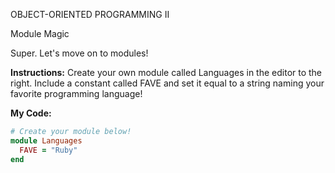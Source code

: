 OBJECT-ORIENTED PROGRAMMING II

Module Magic

Super. Let's move on to modules!

**Instructions:**
Create your own module called Languages in the editor to the right. Include a constant called FAVE and set it equal to a string naming your favorite programming language!

**My Code:**
```ruby
# Create your module below!
module Languages
  FAVE = "Ruby"
end
```
